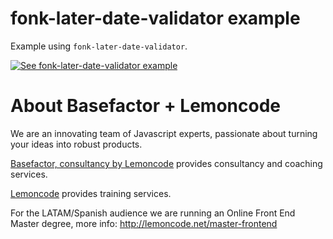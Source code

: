 # fonk-later-date-validator example

Example using `fonk-later-date-validator`.

[![See fonk-later-date-validator example](https://codesandbox.io/static/img/play-codesandbox.svg)](https://codesandbox.io/s/github/lemoncode/fonk-later-date-validator/tree/master/examples/ts)

# About Basefactor + Lemoncode

We are an innovating team of Javascript experts, passionate about turning your ideas into robust products.

[Basefactor, consultancy by Lemoncode](http://www.basefactor.com) provides consultancy and coaching services.

[Lemoncode](http://lemoncode.net/services/en/#en-home) provides training services.

For the LATAM/Spanish audience we are running an Online Front End Master degree, more info: http://lemoncode.net/master-frontend
